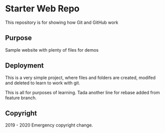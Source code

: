 # Starter Web Repo

This repository is for showing how Git and GitHub work

## Purpose

Sample website with plenty of files for demos

## Deployment

This is a very simple project, where files and folders are created, modifed and deleted to learn to work with git.

This is all for purposes of learning.
Tada
another line for rebase
added from feature branch.
## Copyright
2019 - 2020
Emergency copyright change.
